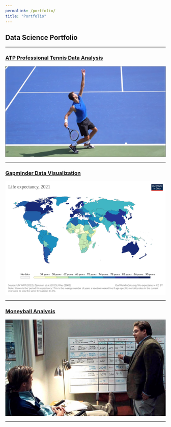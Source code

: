 ```yaml
---
permalink: /portfolio/
title: "Portfolio"
---
```


## Data Science Portfolio

---

### [ATP Professional Tennis Data Analysis](https://github.com/eli4278/eli/blob/main/ATP_Data_Analysis.ipynb)
<img src="images/tennis_serve.jpg?raw=true"/>

---
### [Gapminder Data Visualization](https://github.com/eli4278/eli/blob/main/gapminder.ipynb)
<img src="images/life_expectancy.svg?raw=true"/>

---
### [Moneyball Analysis](https://github.com/eli4278/eli/blob/main/moneyball.ipynb)
<img src="images/moneyball.jpg?raw=true"/>

---
